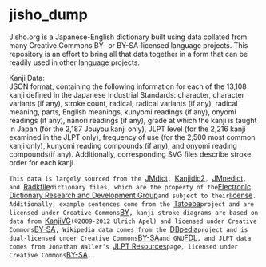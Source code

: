 # jisho_dump

Jisho.org is a Japanese-English dictionary built using data collated from many Creative Commons BY- or BY-SA-licensed language projects.  This repository is an effort to bring all that data together in a form that can be readily used in other language projects.  

Kanji Data:  
JSON format, containing the following information for each of the 13,108 kanji defined in the Japanese Industrial Standards: character, character variants (if any), stroke count, radical, radical variants (if any), radical meaning, parts, English meanings, kunyomi readings (if any), onyomi readings (if any), nanori readings (if any), grade at which the kanji is taught in Japan (for the 2,187 Jouyou kanji only), JLPT level (for the 2,216 kanji examined in the JLPT only), frequency of use (for the 2,500 most common kanji only), kunyomi reading compounds (if any), and onyomi reading compounds(if any).  Additionally, corresponding SVG files describe stroke order for each kanji.


`This data is largely sourced from the `[JMdict](http://www.edrdg.org/wiki/index.php/JMdict-EDICT_Dictionary_Project)`, `[Kanjidic2](http://www.edrdg.org/wiki/index.php/KANJIDIC_Project)`, `[JMnedict](http://www.edrdg.org/enamdict/enamdict_doc.html)`, and `[Radkfile](http://www.edrdg.org/krad/kradinf.html)` dictionary files, which are the property of the `[Electronic Dictionary Research and Development Group](http://www.edrdg.org/)` and subject to their `[license](http://www.edrdg.org/edrdg/licence.html)`.  Additionally, example sentences come from the `[Tatoeba](https://tatoeba.org/eng/)` project and are licensed under Creative Commons `[BY](https://creativecommons.org/licenses/by/2.0/legalcode)`, kanji stroke diagrams are based on data from `[KanjiVG](http://kanjivg.tagaini.net/)` (©2009-2012 Ulrich Apel) and licensed under Creative Commons `[BY-SA](https://creativecommons.org/licenses/by-sa/3.0/legalcode)`, Wikipedia data comes from the `[DBpedia](https://wiki.dbpedia.org/about)` project and is dual-licensed under Creative Commons `[BY-SA](https://creativecommons.org/licenses/by-sa/3.0/legalcode)` and GNU `[FDL](https://www.gnu.org/licenses/fdl-1.3.en.html)`, and JLPT data comes from Jonathan Waller‘s `[JLPT Resources](http://www.tanos.co.uk/jlpt/)` page, licensed under Creative Commons `[BY-SA](https://creativecommons.org/licenses/by-sa/3.0/legalcode)`.` 
